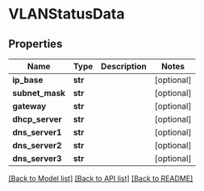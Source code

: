 # VLANStatusData

## Properties
Name | Type | Description | Notes
------------ | ------------- | ------------- | -------------
**ip_base** | **str** |  | [optional] 
**subnet_mask** | **str** |  | [optional] 
**gateway** | **str** |  | [optional] 
**dhcp_server** | **str** |  | [optional] 
**dns_server1** | **str** |  | [optional] 
**dns_server2** | **str** |  | [optional] 
**dns_server3** | **str** |  | [optional] 

[[Back to Model list]](../README.md#documentation-for-models) [[Back to API list]](../README.md#documentation-for-api-endpoints) [[Back to README]](../README.md)

